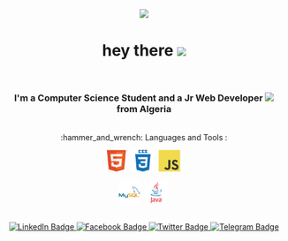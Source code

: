 <div id="header" align="center">
  <img src="https://media.giphy.com/media/Dh5q0sShxgp13DwrvG/giphy.gif" width="300"/>
</div>
<div align="center">

  <h1>
  hey there
  <img src="https://media.giphy.com/media/hvRJCLFzcasrR4ia7z/giphy.gif" width="30px"/>

</h1>
<br>
  
 ### I'm a Computer Science Student and a Jr Web Developer <img src="https://media.giphy.com/media/WUlplcMpOCEmTGBtBW/giphy.gif" width="30">  from Algeria
  <br>
:hammer_and_wrench: Languages and Tools :
  <div>
    
  <img src="https://github.com/devicons/devicon/blob/master/icons/html5/html5-original.svg" title="HTML5" alt="HTML" width="40" height="40"/>&nbsp;
  <img src="https://github.com/devicons/devicon/blob/master/icons/css3/css3-plain-wordmark.svg"  title="CSS3" alt="CSS" width="40" height="40"/>&nbsp;
  <img src="https://github.com/devicons/devicon/blob/master/icons/javascript/javascript-original.svg" title="JavaScript" alt="JavaScript" width="40" height="40"/>&nbsp;
  
  <img src="https://github.com/devicons/devicon/blob/master/icons/mysql/mysql-original-wordmark.svg" title="Mysql" alt="Mysql" width="40" height="40"/>&nbsp;
  <img src="https://github.com/devicons/devicon/blob/master/icons/java/java-original-wordmark.svg" title="Java" alt="Java" width="40" height="40"/>&nbsp;
  
  </div>
  <br>
  <div id="badges" align="center">
  <a  target="_blank" href="https://www.linkedin.com/in/aminezcs/">
<img src="https://img.shields.io/badge/LinkedIn-blue?style=for-the-badge&logo=linkedin&logoColor=white" alt="LinkedIn Badge"/>
  </a>
  <a  target="_blank" href="https://www.facebook.com/AmineZCS">
<img src="https://img.shields.io/badge/Facebook-blue?style=for-the-badge&logo=Facebook&logoColor=white" alt="Facebook Badge"/>
  </a>
  <a  target="_blank" href="https://www.twitter.com/AmineZCS">
<img src="https://img.shields.io/badge/Twitter-blue?style=for-the-badge&logo=Twitter&logoColor=white" alt="Twitter Badge"/>
  </a>
  <a target="_blank" href="https://t.me/AmineZCS">
<img src="https://img.shields.io/badge/Telegram-blue?style=for-the-badge&logo=Telegram&logoColor=white" alt="Telegram Badge"/>
  </a>
  <br>
<img src="https://komarev.com/ghpvc/?username=AmineZCS&style=flat-square&color=blue" alt=""/>
</div>

